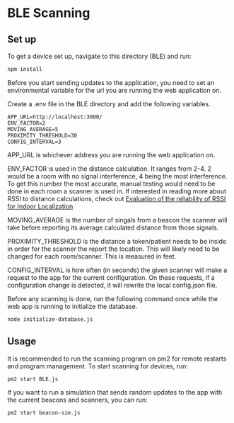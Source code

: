 # BLE Scanning 

## Set up

To get a device set up, navigate to this directory (BLE) and run:

```bash
npm install
```

Before you start sending updates to the application, you need to set an environmental variable for the url you are running the web application on.

Create a .env file in the BLE directory and add the following variables.

```plaintext
APP_URL=http://localhost:3000/
ENV_FACTOR=2
MOVING_AVERAGE=5
PROXIMITY_THRESHOLD=30 
CONFIG_INTERVAL=3
```

APP_URL is whichever address you are running the web application on.

ENV_FACTOR is used in the distance calculation. It ranges from 2-4. 2 would be a room with no signal interference, 4 being the most interference.
To get this number the most accurate, manual testing would need to be done in each room a scanner is used in.
If interested in reading more about RSSI to distance calculations, check out [Evaluation of the reliability of RSSI for Indoor Localization](https://citeseerx.ist.psu.edu/document?repid=rep1&type=pdf&doi=65228221cfa4fa93654b2b24aa7b41f4d04c82d0)

MOVING_AVERAGE is the number of singals from a beacon the scanner will take before reporting its average calculated distance from those signals. 

PROXIMITY_THRESHOLD is the distance a token/patient needs to be inside in order for the scanner the report the location. 
This will likely need to be changed for each room/scanner. This is measured in feet.

CONFIG_INTERVAL is how often (in seconds) the given scanner will make a request to the app for the current configuration. 
On these requests, if a configuration change is detected, it will rewrite the local config.json file.


Before any scanning is done, run the following command once while the web app is running to initialize the database.
```bash
node initialize-database.js
```

## Usage

It is recommended to run the scanning program on pm2 for remote restarts and program management.
To start scanning for devices, run:

```bash
pm2 start BLE.js
```


If you want to run a simulation that sends random updates to the app with the current beacons and scanners, you can run:
```bash
pm2 start beacon-sim.js
```
